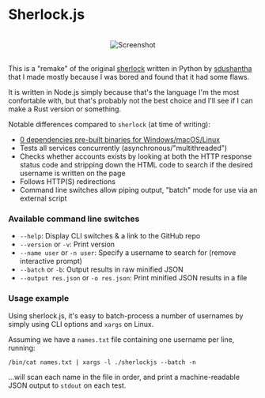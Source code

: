 # Sherlock.js

<p align="center">
  <br>
  <img alt="Screenshot" src="https://github.com/GitSquared/sherlock-js/raw/master/screenshot.png" />
  <br><br>
</p>

This is a "remake" of the original [sherlock](https://github.com/sdushantha/sherlock) written in Python by [sdushantha](https://github.com/sdushantha) that I made mostly because I was bored and found that it had some flaws.

It is written in Node.js simply because that's the language I'm the most confortable with, but that's probably not the best choice and I'll see if I can make a Rust version or something.

Notable differences compared to `sherlock` (at time of writing):

 - [0 dependencies pre-built binaries for Windows/macOS/Linux](https://github.com/GitSquared/sherlock-js/releases)
 - Tests all services concurrently (asynchronous/"multithreaded")
 - Checks whether accounts exists by looking at both the HTTP response status code and stripping down the HTML code to search if the desired username is written on the page
 - Follows HTTP(S) redirections
 - Command line switches allow piping output, "batch" mode for use via an external script

### Available command line switches
 - `--help`: Display CLI switches & a link to the GitHub repo
 - `--version` or `-v`: Print version
 - `--name user` or `-n user`: Specify a username to search for (remove interactive prompt)
 - `--batch` or `-b`: Output results in raw minified JSON
 - `--output res.json` or `-o res.json`: Print minified JSON results in a file

### Usage example
Using sherlock.js, it's easy to batch-process a number of usernames by simply using CLI options and `xargs` on Linux.

Assuming we have a `names.txt` file containing one username per line, running:

```
/bin/cat names.txt | xargs -l ./sherlockjs --batch -n
```

...will scan each name in the file in order, and print a machine-readable JSON output to `stdout` on each test.
